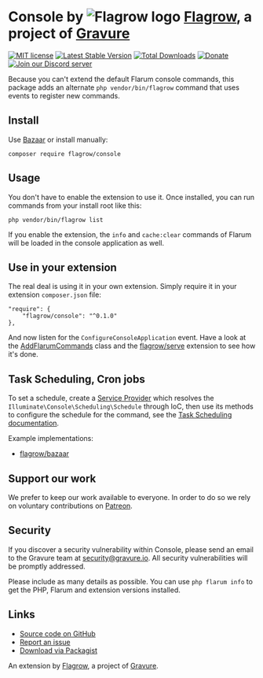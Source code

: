 # Console by ![Flagrow logo](https://avatars0.githubusercontent.com/u/16413865?v=3&s=20) [Flagrow](https://discuss.flarum.org/d/1832-flagrow-extension-developer-group), a project of [Gravure](https://gravure.io/)

[![MIT license](https://img.shields.io/badge/license-MIT-blue.svg)](https://github.com/flagrow/console/blob/master/LICENSE.md) [![Latest Stable Version](https://img.shields.io/packagist/v/flagrow/console.svg)](https://packagist.org/packages/flagrow/console) [![Total Downloads](https://img.shields.io/packagist/dt/flagrow/console.svg)](https://packagist.org/packages/flagrow/console) [![Donate](https://img.shields.io/badge/patreon-support-yellow.svg)](https://www.patreon.com/flagrow) [![Join our Discord server](https://discordapp.com/api/guilds/240489109041315840/embed.png)](https://flagrow.io/join-discord)

Because you can't extend the default Flarum console commands, this package adds an alternate `php vendor/bin/flagrow` command that uses events to register new commands.

## Install

Use [Bazaar](https://discuss.flarum.org/d/5151-flagrow-bazaar-the-extension-marketplace) or install manually:

    composer require flagrow/console

## Usage

You don't have to enable the extension to use it.
Once installed, you can run commands from your install root like this:

    php vendor/bin/flagrow list

If you enable the extension, the `info` and `cache:clear` commands of Flarum will be loaded in the console application as well.

## Use in your extension

The real deal is using it in your own extension.
Simply require it in your extension `composer.json` file:

    "require": {
        "flagrow/console": "^0.1.0"
    },

And now listen for the `ConfigureConsoleApplication` event.
Have a look at the [AddFlarumCommands](src/Listeners/AddFlarumCommands.php) class and the [flagrow/serve](https://github.com/flagrow/serve) extension to see how it's done.

## Task Scheduling, Cron jobs

To set a schedule, create a [Service Provider](https://laravel.com/docs/5.1/packages#service-providers) which
resolves the `Illuminate\Console\Scheduling\Schedule` through IoC, then use its methods to configure the schedule
for the command, see the [Task Scheduling documentation](https://laravel.com/docs/5.1/scheduling#defining-schedules).

Example implementations:
- [flagrow/bazaar]()

## Support our work

We prefer to keep our work available to everyone.
In order to do so we rely on voluntary contributions on [Patreon](https://www.patreon.com/flagrow).

## Security

If you discover a security vulnerability within Console, please send an email to the Gravure team at security@gravure.io. All security vulnerabilities will be promptly addressed.

Please include as many details as possible. You can use `php flarum info` to get the PHP, Flarum and extension versions installed.

## Links

- [Source code on GitHub](https://github.com/flagrow/console)
- [Report an issue](https://github.com/flagrow/console/issues)
- [Download via Packagist](https://packagist.org/packages/flagrow/console)

An extension by [Flagrow](https://flagrow.io/), a project of [Gravure](https://gravure.io/).
